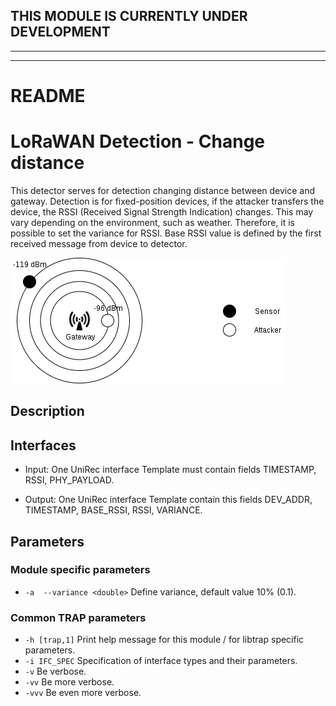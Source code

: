 ## THIS MODULE IS CURRENTLY UNDER DEVELOPMENT
---

---
# README
# LoRaWAN Detection - Change distance
This detector serves for detection changing distance between device and gateway. Detection is for fixed-position devices, if the attacker transfers the device, the RSSI (Received Signal Strength Indication) changes. This may vary depending on the environment, such as weather. Therefore, it is possible to set the variance for RSSI. Base RSSI value is defined by the first received message from device to detector.

![alt text](https://github.com/gre0071/lora_detector_change_distance/blob/master/change_distance.png)

## Description
## Interfaces
- Input: One UniRec interface
Template must contain fields TIMESTAMP, RSSI, PHY_PAYLOAD.

- Output: One UniRec interface
Template contain this fields DEV_ADDR, TIMESTAMP, BASE_RSSI, RSSI, VARIANCE.
  
## Parameters
### Module specific parameters
- `-a  --variance <double>`         Define variance, default value 10% (0.1).

### Common TRAP parameters
- `-h [trap,1]`      Print help message for this module / for libtrap specific parameters.
- `-i IFC_SPEC`      Specification of interface types and their parameters.
- `-v`               Be verbose.
- `-vv`              Be more verbose.
- `-vvv`             Be even more verbose.

